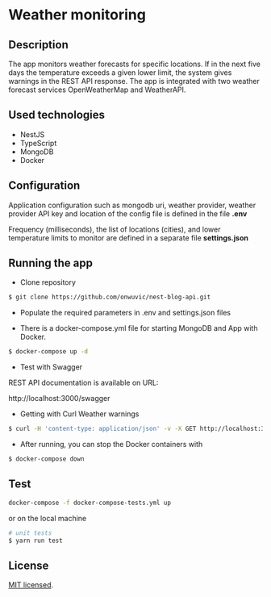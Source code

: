 

# Weather monitoring

## Description

The app monitors weather forecasts for specific locations. If in the next five days the temperature exceeds a given lower limit, the system gives warnings in the REST API response. The app is integrated with two weather forecast services OpenWeatherMap and WeatherAPI.

## Used technologies
- NestJS
- TypeScript
- MongoDB
- Docker

## Configuration

Application configuration such as mongodb uri, weather provider, weather provider API key and location of the config file is defined in the file **.env**

Frequency (milliseconds), the list of locations (cities), and lower temperature limits to monitor are defined in a separate file **settings.json**

## Running the app
-  Clone repository
```bash
$ git clone https://github.com/onwuvic/nest-blog-api.git
```
- Populate the required parameters in .env and settings.json files

- There is a docker-compose.yml file for starting MongoDB and App with Docker.

```bash
$ docker-compose up -d
```
- Test with Swagger

REST API documentation is available on URL:
  
  http://localhost:3000/swagger

- Getting with Curl Weather warnings

```bash
$ curl -H 'content-type: application/json' -v -X GET http://localhost:3000/api/v1/weather
```

- After running, you can stop the Docker containers with
```bash
$ docker-compose down
```

## Test

```bash
docker-compose -f docker-compose-tests.yml up
```
or on the local machine

```bash
# unit tests
$ yarn run test
```



## License

[MIT licensed](LICENSE).
